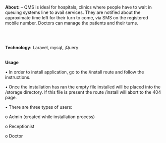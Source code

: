<p><b>About:</b> – QMS is ideal for hospitals, clinics where people have to wait in queuing systems line to avail services. They are notified about the approximate time left for their turn to come, via SMS on the registered mobile number. Doctors can manage the patients and their turns.</p>
<br>
<br>

<p><b>Technology:</b> Laravel, mysql, jQuery </p><br>
<b>Usage</b>
	<p>•	In order to install application, go to the /install route and follow the instructions.</p>
	<p>•	Once the installation has ran the empty file installed will be placed into the /storage directory. If this file is present the route /install will abort to the 404 page.</p>
	<p>•	There are three types of users:</p>
			<p>o	Admin (created while installation process)</p>
			<p>o	Receptionist</p>
			<p>o	Doctor</p>
